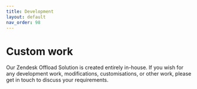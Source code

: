 ```yaml
---
title: Development
layout: default
nav_order: 98
---
```


# Custom work

Our Zendesk Offload Solution is created entirely in-house. If you wish for any development work, modifications, customisations, or other work, please get in touch to discuss your requirements.


